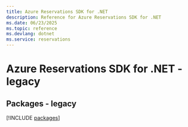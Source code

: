 ```yaml
---
title: Azure Reservations SDK for .NET
description: Reference for Azure Reservations SDK for .NET
ms.date: 06/23/2025
ms.topic: reference
ms.devlang: dotnet
ms.service: reservations
---
```

# Azure Reservations SDK for .NET - legacy
## Packages - legacy
[!INCLUDE [packages](reservations-index.md)]